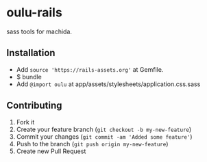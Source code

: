 # oulu-rails

sass tools for machida.

## Installation

- Add `source 'https://rails-assets.org'` at Gemfile.
- $ bundle
- Add `@import oulu` at app/assets/stylesheets/application.css.sass


## Contributing

1. Fork it
2. Create your feature branch (`git checkout -b my-new-feature`)
3. Commit your changes (`git commit -am 'Added some feature'`)
4. Push to the branch (`git push origin my-new-feature`)
5. Create new Pull Request
